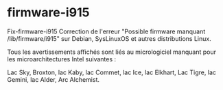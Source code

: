 # firmware-i915
Fix-firmware-i915   Correction de l'erreur "Possible firmware manquant /lib/firmware/i915" sur Debian, SysLinuxOS et autres distributions Linux.

Tous les avertissements affichés sont liés au micrologiciel manquant pour les microarchitectures Intel suivantes :

Lac Sky, Broxton, lac Kaby, lac Commet, lac Ice, lac Elkhart,
Lac Tigre, lac Gemini, lac Alder, Arc Alchemist.



